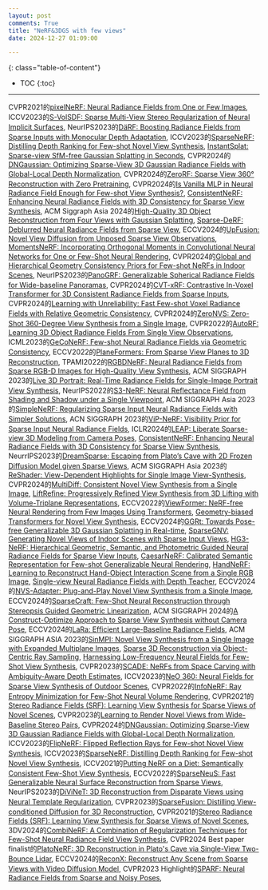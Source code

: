 ```yaml
---
layout: post
comments: True
title: "NeRF&3DGS with few views"
date: 2024-12-27 01:09:00

---
```


<!--more-->

{: class="table-of-content"}
* TOC
{:toc}

---

CVPR2021的[pixelNeRF: Neural Radiance Fields from One or Few Images](https://alexyu.net/pixelnerf/), ICCV2023的[S-VolSDF: Sparse Multi-View Stereo Regularization of Neural Implicit Surfaces](https://hao-yu-wu.github.io/s-volsdf/), NeurIPS2023的[DäRF: Boosting Radiance Fields from Sparse Inputs with Monocular Depth Adaptation](https://github.com/cvlab-kaist/DaRF), ICCV2023的[SparseNeRF: Distilling Depth Ranking for Few-shot Novel View Synthesis](https://sparsenerf.github.io/), [InstantSplat: Sparse-view SfM-free Gaussian Splatting in Seconds](https://instantsplat.github.io/), CVPR2024的[DNGaussian: Optimizing Sparse-View 3D Gaussian Radiance Fields with Global-Local Depth Normalization](https://fictionarry.github.io/DNGaussian/), CVPR2024的[ZeroRF: Sparse View 360° Reconstruction with Zero Pretraining](https://sarahweiii.github.io/zerorf/), CVPR2024的[Is Vanilla MLP in Neural Radiance Field Enough for Few-shot View Synthesis?](https://openaccess.thecvf.com/content/CVPR2024/papers/Zhu_Is_Vanilla_MLP_in_Neural_Radiance_Field_Enough_for_Few-shot_CVPR_2024_paper.pdf), [ConsistentNeRF: Enhancing Neural Radiance Fields with 3D Consistency for Sparse View Synthesis](https://skhu101.github.io/ConsistentNeRF/), ACM Siggraph Asia 2024的[High-Quality 3D Object Reconstruction from Four Views with Gaussian Splatting](https://gaussianobject.github.io/), [Sparse-DeRF: Deblurred Neural Radiance Fields from Sparse View](https://dogyoonlee.github.io/sparsederf/), ECCV2024的[UpFusion: Novel View Diffusion from Unposed Sparse View Observations](https://upfusion3d.github.io/), [MomentsNeRF: Incorporating Orthogonal Moments in Convolutional Neural Networks for One or Few-Shot Neural Rendering](https://amughrabi.github.io/momentsnerf/), CVPR2024的[Global and Hierarchical Geometry Consistency Priors for Few-shot NeRFs in Indoor Scenes](https://github.com/XT5un/P2NeRF), NeurIPS2023的[PanoGRF: Generalizable Spherical Radiance Fields for Wide-baseline Panoramas](https://thucz.github.io/PanoGRF/), CVPR2024的[CVT-xRF: Contrastive In-Voxel Transformer for 3D Consistent Radiance Fields from Sparse Inputs](https://zhongyingji.github.io/CVT-xRF/), CVPR2024的[Learning with Unreliability: Fast Few-shot Voxel Radiance Fields with Relative Geometric Consistency](https://github.com/HKCLynn/ReVoRF), CVPR2024的[ZeroNVS: Zero-Shot 360-Degree View Synthesis from a Single Image](https://kylesargent.github.io/zeronvs/), CVPR2022的[AutoRF: Learning 3D Object Radiance Fields From Single View Observations](https://github.com/skyhehe123/AutoRF-pytorch), ICML2023的[GeCoNeRF: Few-shot Neural Radiance Fields via Geometric Consistency](https://cvlab-kaist.github.io/GeCoNeRF/), ECCV2022的[PlaneFormers: From Sparse View Planes to 3D Reconstruction](https://samiragarwala.github.io/PlaneFormers/), TPAMI2022的[RGBDNeRF: Neural Radiance Fields from Sparse RGB-D Images for High-Quality View Synthesis](http://geometrylearning.com/rgbdnerf/), ACM SIGGRAPH 2023的[Live 3D Portrait: Real-Time Radiance Fields for Single-Image Portrait View Synthesis](https://research.nvidia.com/labs/nxp/lp3d/), NeurIPS2022的[S3-NeRF: Neural Reflectance Field from Shading and Shadow under a Single Viewpoint](https://ywq.github.io/s3nerf/), ACM SIGGRAPH Asia 2023的[SimpleNeRF: Regularizing Sparse Input Neural Radiance Fields with Simpler Solutions](https://nagabhushansn95.github.io/publications/2023/SimpleNeRF.html), ACN SIGGRAPH 2023的[ViP-NeRF: Visibility Prior for Sparse Input Neural Radiance Fields](https://github.com/NagabhushanSN95/ViP-NeRF), ICLR2024的[LEAP: Liberate Sparse-view 3D Modeling from Camera Poses](https://hwjiang1510.github.io/LEAP/), [ConsistentNeRF: Enhancing Neural Radiance Fields with 3D Consistency for Sparse View Synthesis](https://skhu101.github.io/ConsistentNeRF/), NeurrIPS2023的[DreamSparse: Escaping from Plato’s Cave with 2D Frozen Diffusion Model given Sparse Views](https://sites.google.com/view/dreamsparse-webpage), ACM SIGGRAPH Asia 2023的[ReShader: View-Dependent Highlights for Single Image View-Synthesis](https://github.com/avinashpaliwal/ReShader), CVPR2024的[MultiDiff: Consistent Novel View Synthesis from a Single Image](https://sirwyver.github.io/MultiDiff/), [LiftRefine: Progressively Refined View Synthesis from 3D Lifting with Volume-Triplane Representations](https://arxiv.org/pdf/2412.14464), ECCV2022的[ViewFormer: NeRF-free Neural Rendering from Few Images Using Transformers](https://jkulhanek.com/viewformer/), [Geometry-biased Transformers for Novel View Synthesis](https://mayankgrwl97.github.io/gbt/), ECCV2024的[GGRt: Towards Pose-free Generalizable 3D Gaussian Splatting in Real-time](https://3d-aigc.github.io/GGRt/), [SparseGNV: Generating Novel Views of Indoor Scenes with Sparse Input Views](https://github.com/xt4d/SparseGNV), [HG3-NeRF: Hierarchical Geometric, Semantic, and Photometric Guided Neural Radiance Fields for Sparse View Inputs](https://arxiv.org/pdf/2401.11711), [CaesarNeRF: Calibrated Semantic Representation for Few-shot Generalizable Neural Rendering](https://haidongz-usc.github.io/project/caesarnerf), [HandNeRF: Learning to Reconstruct Hand-Object Interaction Scene from a Single RGB Image](https://samsunglabs.github.io/HandNeRF-project-page/), [Single-view Neural Radiance Fields with Depth Teacher](https://arxiv.org/pdf/2303.09952), ECCV2024的[NVS-Adapter: Plug-and-Play Novel View Synthesis from a Single Image](https://postech-cvlab.github.io/nvsadapter/), ECCV2024的[SparseCraft: Few-Shot Neural Reconstruction through Stereopsis Guided Geometric Linearization](https://sparsecraft.github.io/), ACM SIGGRAPH 2024的[A Construct-Optimize Approach to Sparse View Synthesis without Camera Pose](https://raymondjiangkw.github.io/cogs.github.io/), ECCV2024的[LaRa: Efficient Large-Baseline Radiance Fields](https://apchenstu.github.io/LaRa/), ACM SIGGRAPH ASIA 2023的[SinMPI: Novel View Synthesis from a Single Image with Expanded Multiplane Images](https://github.com/TrickyGo/SinMPI), [Sparse 3D Reconstruction via Object-Centric Ray Sampling](https://github.com/llukmancerkezi/ROSTER), [Harnessing Low-Frequency Neural Fields for Few-Shot View Synthesis](https://github.com/lsongx/halo), CVPR2023的[SCADE: NeRFs from Space Carving with Ambiguity-Aware Depth Estimates](https://scade-spacecarving-nerfs.github.io/), ICCV2023的[NeO 360: Neural Fields for Sparse View Synthesis of Outdoor Scenes](https://zubair-irshad.github.io/projects/neo360.html), CVPR2022的[InfoNeRF: Ray Entropy Minimization for Few-Shot Neural Volume Rendering](https://cv.snu.ac.kr/research/InfoNeRF/), CVPR2021的[Stereo Radiance Fields (SRF): Learning View Synthesis for Sparse Views of Novel Scenes](https://virtualhumans.mpi-inf.mpg.de/srf/), CVPR2023的[Learning to Render Novel Views from Wide-Baseline Stereo Pairs](https://yilundu.github.io/wide_baseline/), CVPR2024的[DNGaussian: Optimizing Sparse-View 3D Gaussian Radiance Fields with Global-Local Depth Normalization](https://fictionarry.github.io/DNGaussian/), ICCV2023的[FlipNeRF: Flipped Reflection Rays for Few-shot Novel View Synthesis](https://shawn615.github.io/flipnerf/), ICCV2023的[SparseNeRF: Distilling Depth Ranking for Few-shot Novel View Synthesis](https://sparsenerf.github.io/), ICCV2021的[Putting NeRF on a Diet: Semantically Consistent Few-Shot View Synthesis](https://www.ajayj.com/dietnerf), ECCV2022的[SparseNeuS: Fast Generalizable Neural Surface Reconstruction from Sparse Views](https://www.xxlong.site/SparseNeuS/), NeurIPS2023的[DiViNeT: 3D Reconstruction from Disparate Views using Neural Template Regularization](https://aditya-vora.github.io/divinetpp/), CVPR2023的[SparseFusion: Distilling View-conditioned Diffusion for 3D Reconstruction](https://sparsefusion.github.io/), CVPR2021的[Stereo Radiance Fields (SRF): Learning View Synthesis for Sparse Views of Novel Scenes](https://virtualhumans.mpi-inf.mpg.de/srf/), 3DV2024的[CombiNeRF: A Combination of Regularization Techniques for Few-Shot Neural Radiance Field View Synthesis](https://github.com/SarroccoLuigi/CombiNeRF), CVPR2024 Best paper finalist的[PlatoNeRF: 3D Reconstruction in Plato's Cave via Single-View Two-Bounce Lidar](https://platonerf.github.io/), ECCV2024的[ReconX: Reconstruct Any Scene from Sparse Views with Video Diffusion Model](https://liuff19.github.io/ReconX/), CVPR2023 Highlight的[SPARF: Neural Radiance Fields from Sparse and Noisy Poses](https://prunetruong.com/sparf.github.io/), 
